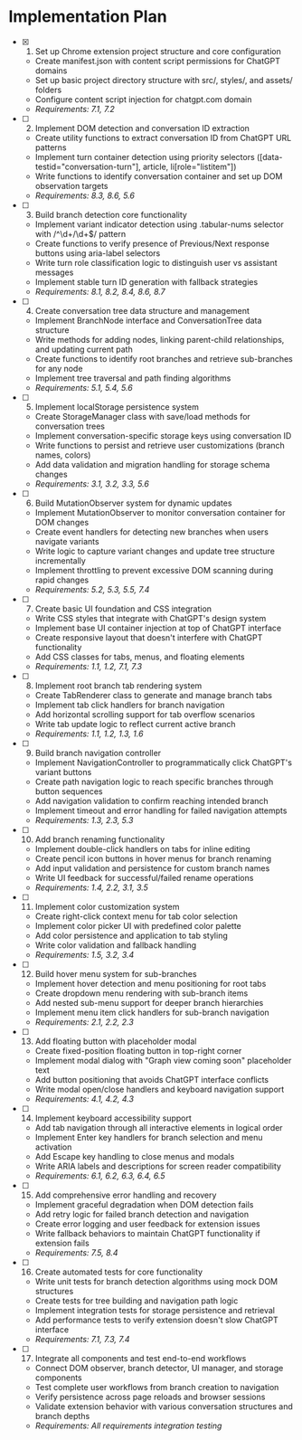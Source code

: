 # Implementation Plan

- [x] 1. Set up Chrome extension project structure and core configuration

  - Create manifest.json with content script permissions for ChatGPT domains
  - Set up basic project directory structure with src/, styles/, and assets/ folders
  - Configure content script injection for chatgpt.com domain
  - _Requirements: 7.1, 7.2_

- [ ] 2. Implement DOM detection and conversation ID extraction

  - Create utility functions to extract conversation ID from ChatGPT URL patterns
  - Implement turn container detection using priority selectors ([data-testid="conversation-turn"], article, li[role="listitem"])
  - Write functions to identify conversation container and set up DOM observation targets
  - _Requirements: 8.3, 8.6, 5.6_

- [ ] 3. Build branch detection core functionality

  - Implement variant indicator detection using .tabular-nums selector with /^\d+\/\d+$/ pattern
  - Create functions to verify presence of Previous/Next response buttons using aria-label selectors
  - Write turn role classification logic to distinguish user vs assistant messages
  - Implement stable turn ID generation with fallback strategies
  - _Requirements: 8.1, 8.2, 8.4, 8.6, 8.7_

- [ ] 4. Create conversation tree data structure and management

  - Implement BranchNode interface and ConversationTree data structure
  - Write methods for adding nodes, linking parent-child relationships, and updating current path
  - Create functions to identify root branches and retrieve sub-branches for any node
  - Implement tree traversal and path finding algorithms
  - _Requirements: 5.1, 5.4, 5.6_

- [ ] 5. Implement localStorage persistence system

  - Create StorageManager class with save/load methods for conversation trees
  - Implement conversation-specific storage keys using conversation ID
  - Write functions to persist and retrieve user customizations (branch names, colors)
  - Add data validation and migration handling for storage schema changes
  - _Requirements: 3.1, 3.2, 3.3, 5.6_

- [ ] 6. Build MutationObserver system for dynamic updates

  - Implement MutationObserver to monitor conversation container for DOM changes
  - Create event handlers for detecting new branches when users navigate variants
  - Write logic to capture variant changes and update tree structure incrementally
  - Implement throttling to prevent excessive DOM scanning during rapid changes
  - _Requirements: 5.2, 5.3, 5.5, 7.4_

- [ ] 7. Create basic UI foundation and CSS integration

  - Write CSS styles that integrate with ChatGPT's design system
  - Implement base UI container injection at top of ChatGPT interface
  - Create responsive layout that doesn't interfere with ChatGPT functionality
  - Add CSS classes for tabs, menus, and floating elements
  - _Requirements: 1.1, 1.2, 7.1, 7.3_

- [ ] 8. Implement root branch tab rendering system

  - Create TabRenderer class to generate and manage branch tabs
  - Implement tab click handlers for branch navigation
  - Add horizontal scrolling support for tab overflow scenarios
  - Write tab update logic to reflect current active branch
  - _Requirements: 1.1, 1.2, 1.3, 1.6_

- [ ] 9. Build branch navigation controller

  - Implement NavigationController to programmatically click ChatGPT's variant buttons
  - Create path navigation logic to reach specific branches through button sequences
  - Add navigation validation to confirm reaching intended branch
  - Implement timeout and error handling for failed navigation attempts
  - _Requirements: 1.3, 2.3, 5.3_

- [ ] 10. Add branch renaming functionality

  - Implement double-click handlers on tabs for inline editing
  - Create pencil icon buttons in hover menus for branch renaming
  - Add input validation and persistence for custom branch names
  - Write UI feedback for successful/failed rename operations
  - _Requirements: 1.4, 2.2, 3.1, 3.5_

- [ ] 11. Implement color customization system

  - Create right-click context menu for tab color selection
  - Implement color picker UI with predefined color palette
  - Add color persistence and application to tab styling
  - Write color validation and fallback handling
  - _Requirements: 1.5, 3.2, 3.4_

- [ ] 12. Build hover menu system for sub-branches

  - Implement hover detection and menu positioning for root tabs
  - Create dropdown menu rendering with sub-branch items
  - Add nested sub-menu support for deeper branch hierarchies
  - Implement menu item click handlers for sub-branch navigation
  - _Requirements: 2.1, 2.2, 2.3_

- [ ] 13. Add floating button with placeholder modal

  - Create fixed-position floating button in top-right corner
  - Implement modal dialog with "Graph view coming soon" placeholder text
  - Add button positioning that avoids ChatGPT interface conflicts
  - Write modal open/close handlers and keyboard navigation support
  - _Requirements: 4.1, 4.2, 4.3_

- [ ] 14. Implement keyboard accessibility support

  - Add tab navigation through all interactive elements in logical order
  - Implement Enter key handlers for branch selection and menu activation
  - Add Escape key handling to close menus and modals
  - Write ARIA labels and descriptions for screen reader compatibility
  - _Requirements: 6.1, 6.2, 6.3, 6.4, 6.5_

- [ ] 15. Add comprehensive error handling and recovery

  - Implement graceful degradation when DOM detection fails
  - Add retry logic for failed branch detection and navigation
  - Create error logging and user feedback for extension issues
  - Write fallback behaviors to maintain ChatGPT functionality if extension fails
  - _Requirements: 7.5, 8.4_

- [ ] 16. Create automated tests for core functionality

  - Write unit tests for branch detection algorithms using mock DOM structures
  - Create tests for tree building and navigation path logic
  - Implement integration tests for storage persistence and retrieval
  - Add performance tests to verify extension doesn't slow ChatGPT interface
  - _Requirements: 7.1, 7.3, 7.4_

- [ ] 17. Integrate all components and test end-to-end workflows
  - Connect DOM observer, branch detector, UI manager, and storage components
  - Test complete user workflows from branch creation to navigation
  - Verify persistence across page reloads and browser sessions
  - Validate extension behavior with various conversation structures and branch depths
  - _Requirements: All requirements integration testing_
